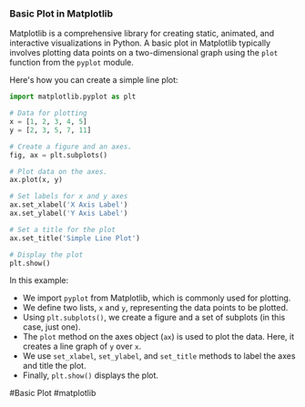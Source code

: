 ### Basic Plot in Matplotlib

Matplotlib is a comprehensive library for creating static, animated, and interactive visualizations in Python. A basic plot in Matplotlib typically involves plotting data points on a two-dimensional graph using the `plot` function from the `pyplot` module.

Here's how you can create a simple line plot:

```python
import matplotlib.pyplot as plt

# Data for plotting
x = [1, 2, 3, 4, 5]
y = [2, 3, 5, 7, 11]

# Create a figure and an axes.
fig, ax = plt.subplots()

# Plot data on the axes.
ax.plot(x, y)

# Set labels for x and y axes
ax.set_xlabel('X Axis Label')
ax.set_ylabel('Y Axis Label')

# Set a title for the plot
ax.set_title('Simple Line Plot')

# Display the plot
plt.show()
```

In this example:
- We import `pyplot` from Matplotlib, which is commonly used for plotting.
- We define two lists, `x` and `y`, representing the data points to be plotted.
- Using `plt.subplots()`, we create a figure and a set of subplots (in this case, just one).
- The `plot` method on the axes object (`ax`) is used to plot the data. Here, it creates a line graph of `y` over `x`.
- We use `set_xlabel`, `set_ylabel`, and `set_title` methods to label the axes and title the plot.
- Finally, `plt.show()` displays the plot.

#Basic Plot #matplotlib
